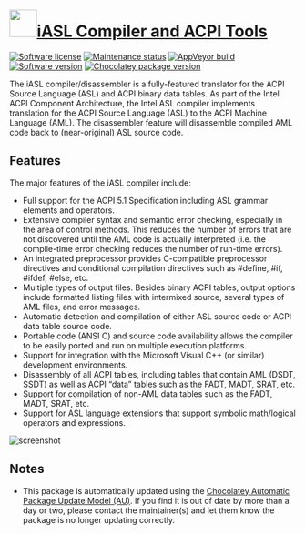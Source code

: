# [<img src="https://cdn.jsdelivr.net/gh/dgalbraith/chocolatey-packages@fe977f362ae69c7f6ab164f87a9223d36538d3ed/icons/iasl.png" width="48" height="48" />iASL Compiler and ACPI Tools](https://community.chocolatey.org/packages/iasl)

[![Software license](https://img.shields.io/badge/license-Intel-lightgrey.svg)](https://www.intel.com/content/www/us/en/developer/articles/license/acpica-licensing.html)
[![Maintenance status](https://img.shields.io/badge/maintained%3F-yes-green.svg)](https://gitHub.com/dgalbraith/chocolatey-packages/graphs/commit-activity)
[![AppVeyor build](https://img.shields.io/appveyor/ci/dgalbraith/chocolatey-packages)](https://ci.appveyor.com/project/dgalbraith/chocolatey-packages)
[![Software version](https://img.shields.io/badge/source-v2022.10.20-blue.svg)](https://www.intel.com/content/www/us/en/download/774881/acpi-component-architecture-downloads-windows-binary-tools.html)
[![Chocolatey package version](https://img.shields.io/chocolatey/v/iasl?label=Chocolatey)](https://community.chocolatey.org/packages/iasl)

The iASL compiler/disassembler is a fully-featured translator for the ACPI Source Language (ASL) and ACPI
binary data tables. As part of the Intel ACPI Component Architecture, the Intel ASL compiler implements
translation for the ACPI Source Language (ASL) to the ACPI Machine Language (AML). The disassembler feature
will disassemble compiled AML code back to (near-original) ASL source code.

## Features

The major features of the iASL compiler include:

* Full support for the ACPI 5.1 Specification including ASL grammar elements and operators.
* Extensive compiler syntax and semantic error checking, especially in the area of control methods.
This reduces the number of errors that are not discovered until the AML code is actually interpreted
(i.e. the compile-time error checking reduces the number of run-time errors).
* An integrated preprocessor provides C-compatible preprocessor directives and conditional compilation
directives such as #define, #if, #ifdef, #else, etc.
* Multiple types of output files. Besides binary ACPI tables, output options include formatted listing
files with intermixed source, several types of AML files, and error messages.
* Automatic detection and compilation of either ASL source code or ACPI data table source code.
* Portable code (ANSI C) and source code availability allows the compiler to be easily ported and run
on multiple execution platforms.
* Support for integration with the Microsoft Visual C++ (or similar) development environments.
* Disassembly of all ACPI tables, including tables that contain AML (DSDT, SSDT) as well as ACPI “data”
tables such as the FADT, MADT, SRAT, etc.
* Support for compilation of non-AML data tables such as the FADT, MADT, SRAT, etc.
* Support for ASL language extensions that support symbolic math/logical operators and expressions.

![screenshot](https://cdn.jsdelivr.net/gh/dgalbraith/chocolatey-packages@fe977f362ae69c7f6ab164f87a9223d36538d3ed/automatic/iasl/screenshot.png)

## Notes

* This package is automatically updated using the [Chocolatey Automatic Package Update Model (AU)](https://github.com/majkinetor/au/blob/master/README.md).
If you find it is out of date by more than a day or two, please contact the maintainer(s) and let them know the package is no longer updating correctly.
